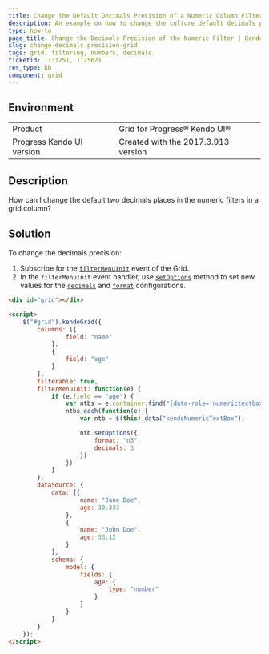 ```yaml
---
title: Change the Default Decimals Precision of a Numeric Column Filters in the Grid
description: An example on how to change the culture default decimals precision in the filter NumericTextBox in the Kendo UI Grid.
type: how-to
page_title: Change the Decimals Precision of the Numeric Filter | Kendo UI Grid
slug: change-decimals-precision-grid
tags: grid, filtering, numbers, decimals
ticketid: 1131251, 1125621
res_type: kb
component: grid
---
```


## Environment
<table>
 <tr>
  <td>Product</td>
  <td>Grid for Progress® Kendo UI®</td>
 </tr>
 <tr>
  <td>Progress Kendo UI version</td>
  <td>Created with the 2017.3.913 version</td>
 </tr>
</table>

## Description

How can I change the default two decimals places in the numeric filters in a grid column?

## Solution

To change the decimals precision:

1. Subscribe for the [`filterMenuInit`](http://docs.telerik.com/kendo-ui/api/javascript/ui/grid/events/filtermenuinit) event of the Grid.
1. In the `filterMenuInit` event handler, use [`setOptions`](http://docs.telerik.com/kendo-ui/api/javascript/ui/widget/methods/setoptions) method to set new values for the [`decimals`](http://docs.telerik.com/kendo-ui/api/javascript/ui/numerictextbox/configuration/decimals) and [`format`](http://docs.telerik.com/kendo-ui/api/javascript/ui/numerictextbox/configuration/format) configurations.

```html
<div id="grid"></div>

<script>
    $("#grid").kendoGrid({
        columns: [{
                field: "name"
            },
            {
                field: "age"
            }
        ],
        filterable: true,
        filterMenuInit: function(e) {
            if (e.field == "age") {
                var ntbs = e.container.find("[data-role='numerictextbox']");
                ntbs.each(function(e) {
                    var ntb = $(this).data("kendoNumericTextBox");

                    ntb.setOptions({
                        format: "n3",
                        decimals: 3
                    })
                })
            }
        },
        dataSource: {
            data: [{
                    name: "Jane Doe",
                    age: 30.333
                },
                {
                    name: "John Doe",
                    age: 33.12
                }
            ],
            schema: {
                model: {
                    fields: {
                        age: {
                            type: "number"
                        }
                    }
                }
            }
        }
    });
</script>
```